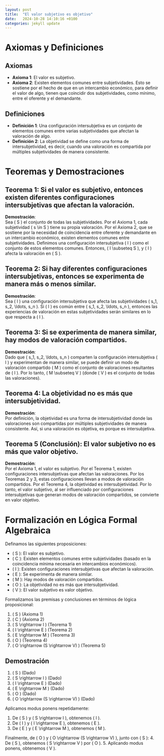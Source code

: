 ```yaml
---
layout: post
title:  "El valor subjetivo es objetivo"
date:   2024-10-28 14:10:16 +0100
categories: jekyll update
---
```


# Axiomas y Definiciones

## Axiomas

- **Axioma 1**: El valor es subjetivo.
- **Axioma 2**: Existen elementos comunes entre subjetividades. Esto se sostiene por el hecho de que en un intercambio económico, para definir el valor de algo, tienen que coincidir dos subjetividades, como mínimo, entre el oferente y el demandante.

## Definiciones

- **Definición 1**: Una configuración intersubjetiva es un conjunto de elementos comunes entre varias subjetividades que afectan la valoración de algo.
- **Definición 2**: La objetividad se define como una forma de intersubjetividad, es decir, cuando una valoración es compartida por múltiples subjetividades de manera consistente.

# Teoremas y Demostraciones

## Teorema 1: Si el valor es subjetivo, entonces existen diferentes configuraciones intersubjetivas que afectan la valoración.

**Demostración**:  
Sea \( S \) el conjunto de todas las subjetividades. Por el Axioma 1, cada subjetividad \( s \in S \) tiene su propia valoración. Por el Axioma 2, que se sostiene por la necesidad de coincidencia entre oferente y demandante en un intercambio económico, existen elementos comunes entre subjetividades. Definimos una configuración intersubjetiva \( I \) como el conjunto de estos elementos comunes. Entonces, \( I \subseteq S \), y \( I \) afecta la valoración en \( S \).

## Teorema 2: Si hay diferentes configuraciones intersubjetivas, entonces se experimenta de manera más o menos similar.

**Demostración**:  
Sea \( I \) una configuración intersubjetiva que afecta las subjetividades \( s_1, s_2, \ldots, s_n \). Si \( I \) es común entre \( s_1, s_2, \ldots, s_n \), entonces las experiencias de valoración en estas subjetividades serán similares en lo que respecta a \( I \).

## Teorema 3: Si se experimenta de manera similar, hay modos de valoración compartidos.

**Demostración**:  
Dado que \( s_1, s_2, \ldots, s_n \) comparten la configuración intersubjetiva \( I \) y experimentan de manera similar, se puede definir un modo de valoración compartido \( M \) como el conjunto de valoraciones resultantes de \( I \). Por lo tanto, \( M \subseteq V \) (donde \( V \) es el conjunto de todas las valoraciones).

## Teorema 4: La objetividad no es más que intersubjetividad.

**Demostración**:  
Por definición, la objetividad es una forma de intersubjetividad donde las valoraciones son compartidas por múltiples subjetividades de manera consistente. Así, si una valoración es objetiva, es porque es intersubjetiva.

## Teorema 5 (Conclusión): El valor subjetivo no es más que valor objetivo.

**Demostración**:  
Por el Axioma 1, el valor es subjetivo. Por el Teorema 1, existen configuraciones intersubjetivas que afectan las valoraciones. Por los Teoremas 2 y 3, estas configuraciones llevan a modos de valoración compartidos. Por el Teorema 4, la objetividad es intersubjetividad. Por lo tanto, el valor subjetivo, al ser influenciado por configuraciones intersubjetivas que generan modos de valoración compartidos, se convierte en valor objetivo.

# Formalización en Lógica Formal Algebraica

Definamos las siguientes proposiciones:
- \( S \): El valor es subjetivo.
- \( C \): Existen elementos comunes entre subjetividades (basado en la coincidencia mínima necesaria en intercambios económicos).
- \( I \): Existen configuraciones intersubjetivas que afectan la valoración.
- \( E \): Se experimenta de manera similar.
- \( M \): Hay modos de valoración compartidos.
- \( O \): La objetividad no es más que intersubjetividad.
- \( V \): El valor subjetivo es valor objetivo.

Formalizamos las premisas y conclusiones en términos de lógica proposicional:

1. \( S \) (Axioma 1)
2. \( C \) (Axioma 2)
3. \( S \rightarrow I \) (Teorema 1)
4. \( I \rightarrow E \) (Teorema 2)
5. \( E \rightarrow M \) (Teorema 3)
6. \( O \) (Teorema 4)
7. \( O \rightarrow (S \rightarrow V) \) (Teorema 5)

## Demostración

1. \( S \) (Dado)
2. \( S \rightarrow I \) (Dado)
3. \( I \rightarrow E \) (Dado)
4. \( E \rightarrow M \) (Dado)
5. \( O \) (Dado)
6. \( O \rightarrow (S \rightarrow V) \) (Dado)

Aplicamos modus ponens repetidamente:
1. De \( S \) y \( S \rightarrow I \), obtenemos \( I \).
2. De \( I \) y \( I \rightarrow E \), obtenemos \( E \).
3. De \( E \) y \( E \rightarrow M \), obtenemos \( M \).

Finalmente, de \( O \) y \( O \rightarrow (S \rightarrow V) \), junto con \( S \):
4. De \( S \), obtenemos \( S \rightarrow V \) por \( O \).
5. Aplicando modus ponens, obtenemos \( V \).
